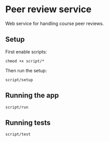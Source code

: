 # Peer review service

Web service for handling course peer reviews.

## Setup
First enable scripts:
```
chmod +x script/*
```

Then run the setup:
```
script/setup
```

## Running the app

```
script/run
```

## Running tests

```
script/test
```
